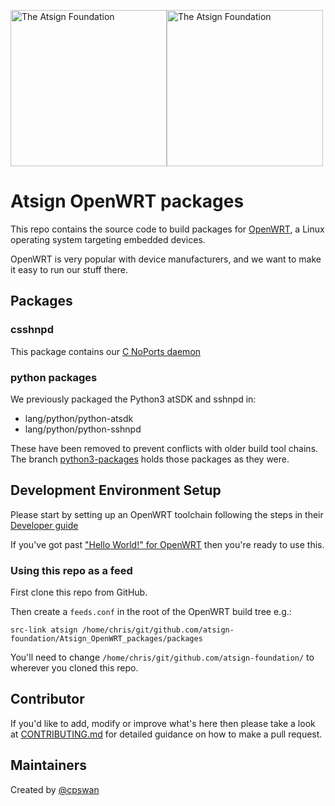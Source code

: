 <a href="https://atsign.com#gh-light-mode-only"><img width=250px src="https://atsign.com/wp-content/uploads/2022/05/atsign-logo-horizontal-color2022.svg#gh-light-mode-only" alt="The Atsign Foundation"></a><a href="https://atsign.com#gh-dark-mode-only"><img width=250px src="https://atsign.com/wp-content/uploads/2023/08/atsign-logo-horizontal-reverse2022-Color.svg#gh-dark-mode-only" alt="The Atsign Foundation"></a>

# Atsign OpenWRT packages

This repo contains the source code to build packages for
[OpenWRT](https://openwrt.org/), a Linux operating system targeting embedded
devices.

OpenWRT is very popular with device manufacturers, and we want to make it
easy to run our stuff there.

## Packages

### csshnpd

This package contains our
[C NoPorts daemon](https://github.com/atsign-foundation/noports/tree/trunk/packages/c/sshnpd)

### python packages

We previously packaged the Python3 atSDK and sshnpd in:

* lang/python/python-atsdk
* lang/python/python-sshnpd

These have been removed to prevent conflicts with older build tool chains.
The branch
[python3-packages](https://github.com/atsign-foundation/Atsign_OpenWRT_packages/tree/python3-packages)
holds those packages as they were.

## Development Environment Setup

Please start by setting up an OpenWRT toolchain following the steps in their
[Developer guide](https://openwrt.org/docs/guide-developer/start)

If you've got past
["Hello World!" for OpenWRT](https://openwrt.org/docs/guide-developer/helloworld/start)
then you're ready to use this.

### Using this repo as a feed

First clone this repo from GitHub.

Then create a `feeds.conf` in the root of the OpenWRT build tree e.g.:

```
src-link atsign /home/chris/git/github.com/atsign-foundation/Atsign_OpenWRT_packages/packages
```

You'll need to change `/home/chris/git/github.com/atsign-foundation/`
to wherever you cloned this repo.

## Contributor

If you'd like to add, modify or improve what's here then please take a look at
[CONTRIBUTING.md](CONTRIBUTING.md) for detailed guidance on how to make a pull
request.

## Maintainers

Created by [@cpswan](https://github.com/cpswan)

